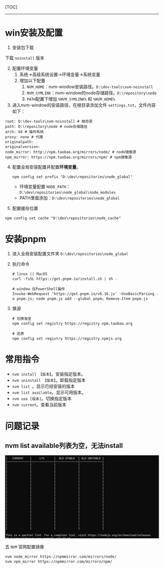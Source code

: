 [TOC]

---

# win安装及配置

1. 安装包下载

[安装包]: https://github.com/coreybutler/nvm-windows

下载 `noinstall` 版本

2. 配置环境变量
   1. 系统->高级系统设置->环境变量->系统变量
   2. 增加以下配置
      1. `NVM_HOME`：nvm-window安装路径。`D:\dev-tools\nvm-noinstall`
      2. `NVM_SYMLINK`：nvm-window的node存储路径。`D:\repository\node`
      3. `PATH`配置下增加 `%NVM_SYMLINK%` 和 `%NVM_HOME%`
3. 进入nvm-window的安装路径，在根目录添加文件 `settings.txt`，文件内容如下：

```
root: D:\dev-tools\nvm-noinstall # 根目录
path: D:\repository\node # node存储路径
arch: 64 # 操作系统
proxy: none # 代理
originalpath: .
originalversion: 
node_mirror: http://npm.taobao.org/mirrors/node/ # node镜像源
npm_mirror: https://npm.taobao.org/mirrors/npm/ # npm镜像源
```

4. 配置全局安装配置并配置**环境变量**。
   
   ```shell
   npm config set prefix "D:\dev\repositories\node_global"
   ```
   
   - 环境变量配置 `NODE_PATH`：`D:\dev\repositories\node_global\node_modules`
   - PATH里面添加：`D:\dev\repositories\node_global`

5. 配置缓存位置

```shell
npm config set cache "D:\dev\repositories\node_cache"
```

# 安装pnpm

1. 进入全局安装配置文件夹 `D:\dev\repositories\node_global`

2. 执行命令
   
   ```shell
   # linux || MacOS
   curl -fsSL https://get.pnpm.io/install.sh | sh -
   
   # window 在PowerShell操作
   Invoke-WebRequest 'https://get.pnpm.io/v6.16.js' -UseBasicParsing -o pnpm.js; node pnpm.js add --global pnpm; Remove-Item pnpm.js
   ```

3. 换源
   
   ```shell
   # 切换淘宝
   npm config set registry https://registry.npm.taobao.org
   
   # 还原
   npm config set registry https://registry.npmjs.org
   ```

# 常用指令

- `nvm install 【版本】`。安装指定版本。
- `nvm uninstall 【版本】`。卸载指定版本
- `nvm list `。显示已经安装的版本
- `nvm list available`。显示可用版本。
- `nvm use [版本]`。切换指定版本
- `nvm current`。查看当前版本



# 问题记录

## nvm list available列表为空，无法install



![](node-nvm安装配置.assets/2024-08-31-21-05-52-image.png)

去 `NVM` 官网配置镜像

```shell
nvm node_mirror https://npmmirror.com/mirrors/node/
nvm npm_mirror https://npmmirror.com/mirrors/npm/
```


